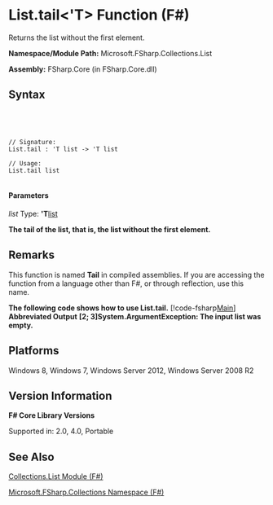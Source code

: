 # List.tail<'T> Function (F#)

Returns the list without the first element.

**Namespace/Module Path:** Microsoft.FSharp.Collections.List

**Assembly:** FSharp.Core (in FSharp.Core.dll)


## Syntax



```




// Signature:
List.tail : 'T list -> 'T list

// Usage:
List.tail list


```





#### Parameters
*list*
Type: **'T**[list](http://msdn.microsoft.com/en-us/library/c627b668-477b-4409-91ed-06d7f1b3e4a7)



**The tail of the list, that is, the list without the first element.**
## Remarks
This function is named **Tail** in compiled assemblies. If you are accessing the function from a language other than F#, or through reflection, use this name.

**The following code shows how to use List.tail.**
[!code-fsharp[Main](snippets/fslists/snippet63.fs)]
**Abbreviated Output**
**[2; 3]System.ArgumentException: The input list was empty.**
## Platforms
Windows 8, Windows 7, Windows Server 2012, Windows Server 2008 R2


## Version Information
**F# Core Library Versions**

Supported in: 2.0, 4.0, Portable




## See Also
[Collections.List Module &#40;F&#35;&#41;](Collections.List-Module-%5BFSharp%5D.md)

[Microsoft.FSharp.Collections Namespace &#40;F&#35;&#41;](Microsoft.FSharp.Collections-Namespace-%5BFSharp%5D.md)

